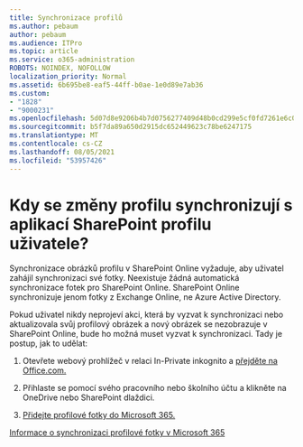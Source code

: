 ```yaml
---
title: Synchronizace profilů
ms.author: pebaum
author: pebaum
ms.audience: ITPro
ms.topic: article
ms.service: o365-administration
ROBOTS: NOINDEX, NOFOLLOW
localization_priority: Normal
ms.assetid: 6b695be8-eaf5-44ff-b0ae-1e0d89e7ab36
ms.custom:
- "1828"
- "9000231"
ms.openlocfilehash: 5d07d8e9206b4b7d0756277409d48b0cd299e5cf0fd7261e6c0ad75dfe8648f1
ms.sourcegitcommit: b5f7da89a650d2915dc652449623c78be6247175
ms.translationtype: MT
ms.contentlocale: cs-CZ
ms.lasthandoff: 08/05/2021
ms.locfileid: "53957426"
---
```

# <a name="when-do-my-profile-changes-sync-to-the-sharepoint-user-profile-application"></a>Kdy se změny profilu synchronizují s aplikací SharePoint profilu uživatele?

Synchronizace obrázků profilu v SharePoint Online vyžaduje, aby uživatel zahájil synchronizaci své fotky. Neexistuje žádná automatická synchronizace fotek pro SharePoint Online. SharePoint Online synchronizuje jenom fotky z Exchange Online, ne Azure Active Directory.

Pokud uživatel nikdy neprojeví akci, která by vyzvat k synchronizaci nebo aktualizovala svůj profilový obrázek a nový obrázek se nezobrazuje v SharePoint Online, bude ho možná muset vyzvat k synchronizaci. Tady je postup, jak to udělat:

1. Otevřete webový prohlížeč v relaci In-Private inkognito a [přejděte na Office.com.](https://www.office.com/)

2. Přihlaste se pomocí svého pracovního nebo školního účtu a klikněte na OneDrive nebo SharePoint dlaždici.

3. [Přidejte profilové fotky do Microsoft 365.](https://support.office.com/article/Add-your-profile-photo-to-Office-365-2eaf93fd-b3f1-43b9-9cdc-bdcd548435b7)

[Informace o synchronizaci profilové fotky v Microsoft 365](https://support.office.com/article/Information-about-user-profile-synchronization-in-SharePoint-Online-177eb196-5887-43c9-84c3-b98a43d35129)

